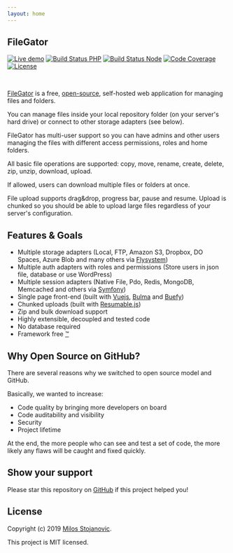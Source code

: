 ```yaml
---
layout: home
---
```

## FileGator
<a href="https://demo.filegator.io"><img src="https://img.shields.io/badge/Live-Demo-brightgreen.svg?style=flat-square" alt="Live demo"></a>
<a href="https://github.com/filegator/filegator/actions"><img src="https://github.com/filegator/filegator/workflows/PHP/badge.svg" alt="Build Status PHP"></a>
  <a href="https://github.com/filegator/filegator/actions"><img src="https://github.com/filegator/filegator/workflows/Node/badge.svg" alt="Build Status Node"></a>
<a href="https://codecov.io/gh/filegator/filegator"><img src="https://codecov.io/gh/filegator/filegator/branch/master/graph/badge.svg" alt="Code Coverage"></a>
<a href="https://opensource.org/licenses/MIT"><img src="https://img.shields.io/badge/License-MIT-green.svg" alt="License"></a>

<br>

[FileGator](https://filegator.io) is a free, [open-source](https://github.com/filegator/filegator), self-hosted web application for managing files and folders.

You can manage files inside your local repository folder (on your server's hard drive) or connect to other storage adapters (see below).

FileGator has multi-user support so you can have admins and other users managing the files with different access permissions, roles and home folders.

All basic file operations are supported: copy, move, rename, create, delete, zip, unzip, download, upload.

If allowed, users can download multiple files or folders at once.

File upload supports drag&drop, progress bar, pause and resume. Upload is chunked so you should be able to upload large files regardless of your server's configuration.



## Features & Goals
- Multiple storage adapters (Local, FTP, Amazon S3, Dropbox, DO Spaces, Azure Blob and many others via [Flysystem](https://github.com/thephpleague/flysystem))
- Multiple auth adapters with roles and permissions (Store users in json file, database or use WordPress)
- Multiple session adapters (Native File, Pdo, Redis, MongoDB, Memcached and others via [Symfony](https://github.com/symfony/symfony/tree/4.4/src/Symfony/Component/HttpFoundation/Session/Storage/Handler))
- Single page front-end (built with [Vuejs](https://github.com/vuejs/vue), [Bulma](https://github.com/jgthms/bulma) and [Buefy](https://github.com/buefy/buefy))
- Chunked uploads (built with [Resumable.js](https://github.com/23/resumable.js))
- Zip and bulk download support
- Highly extensible, decoupled and tested code
- No database required
- Framework free [™](https://www.youtube.com/watch?v=L5jI9I03q8E)


## Why Open Source on GitHub?

There are several reasons why we switched to open source model and GitHub.

Basically, we wanted to increase:

- Code quality by bringing more developers on board
- Code auditability and visibility
- Security
- Project lifetime

At the end, the more people who can see and test a set of code, the more likely any flaws will be caught and fixed quickly.



## Show your support

Please star this repository on [GitHub](https://github.com/filegator/filegator/stargazers) if this project helped you!

## License

Copyright (c) 2019 [Milos Stojanovic](https://github.com/alcalbg).

This project is MIT licensed.
